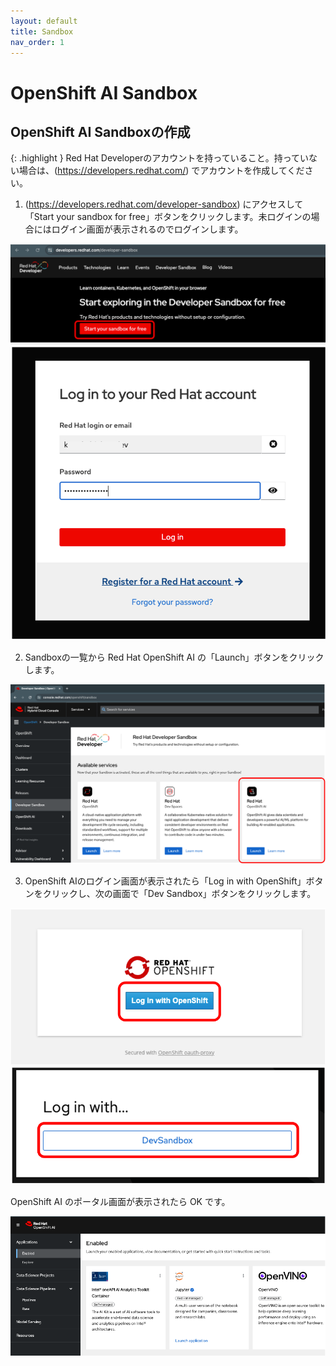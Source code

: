 ```yaml
---
layout: default
title: Sandbox
nav_order: 1
---
```


# OpenShift AI Sandbox




## OpenShift AI Sandboxの作成

{: .highlight }
Red Hat Developerのアカウントを持っていること。持っていない場合は、(https://developers.redhat.com/) でアカウントを作成してください。


1. (https://developers.redhat.com/developer-sandbox) にアクセスして「Start your sandbox for free」ボタンをクリックします。未ログインの場合にはログイン画面が表示されるのでログインします。


![](../../assets/rhd_start_sandbox.png)
![](../../assets/rhd_login.png)

2. Sandboxの一覧から Red Hat OpenShift AI の「Launch」ボタンをクリックします。

![](../../assets/rhd_select_sandbox.png)

3. OpenShift AIのログイン画面が表示されたら「Log in with OpenShift」ボタンをクリックし、次の画面で「Dev Sandbox」ボタンをクリックします。


![](../../assets/openshiftai_login_1.png)
![](../../assets/openshiftai_login_2.png)

OpenShift AI のポータル画面が表示されたら OK です。

![](../../assets/openshiftai_toppage.png)




